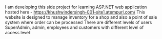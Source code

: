 I am developing this side project for learning ASP.NET web application hosted here - https://khushwindersingh-001-site1.atempurl.com/
This website is designed to manage inventory for a shop and also a point of sale system where order can be processed 
There are different levels of users SuperAdmin, admin, employees and customers with different level of access level
